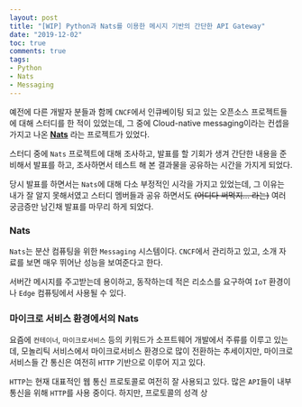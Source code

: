 ```yaml
---
layout: post
title: "[WIP] Python과 Nats를 이용한 메시지 기반의 간단한 API Gateway"
date: "2019-12-02"
toc: true
comments: true
tags:
- Python
- Nats
- Messaging
---
```


예전에 다른 개발자 분들과 함께 `CNCF`에서 인큐베이팅 되고 있는 오픈소스 프로젝트들에 대해
스터디를 한 적이 있었는데, 그 중에 Cloud-native messaging이라는 컨셉을 가지고 나온
**[Nats](https://nats.io/)** 라는 프로젝트가 있었다.

스터디 중에 `Nats` 프로젝트에 대해 조사하고, 발표를 할 기회가 생겨 간단한 내용을 준비해서 발표를
하고, 조사하면서 테스트 해 본 결과물을 공유하는 시간을 가지게 되었다.

당시 발표를 하면서는 `Nats`에 대해 다소 부정적인 시각을 가지고 있었는데, 그 이유는 내가 잘 알지
못해서였고 스터디 멤버들과 공유 하면서도 ~~(어디다 써먹지... 라는)~~ 여러 궁금증만 남긴채 발표를
마무리 하게 되었다.

### Nats

`Nats`는 분산 컴퓨팅을 위한 `Messaging` 시스템이다. `CNCF`에서 관리하고 있고, 소개 자료를
보면 매우 뛰어난 성능을 보여준다고 한다.

서버간 메시지를 주고받는데 용이하고, 동작하는데 적은 리소스를 요구하여 `IoT` 환경이나 `Edge`
컴퓨팅에서 사용될 수 있다.

### 마이크로 서비스 환경에서의 Nats

요즘에 `컨테이너`, `마이크로서비스` 등의 키워드가 소프트웨어 개발에서 주류를 이루고 있는데,
모놀리틱 서비스에서 마이크로서비스 환경으로 많이 전환하는 추세이지만, 마이크로 서비스들 간 통신은
여전히 `HTTP` 기반으로 이루어 지고 있다.

`HTTP`는 현재 대표적인 웹 통신 프로토콜로 여전히 잘 사용되고 있다. 많은 `API`들이 내부 통신을 위해
`HTTP`를 사용 중이다. 하지만, 프로토콜의 성격 상
